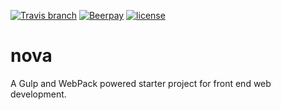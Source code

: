 [![Travis branch](https://img.shields.io/travis/SiriusBits/nova/develop.svg?style=flat-square)]()
[![Beerpay](https://img.shields.io/beerpay/hashdog/scrapfy-chrome-extension.svg?style=flat-square)]()
[![license](https://img.shields.io/github/license/mashape/apistatus.svg?style=flat-square)]()
# nova
A Gulp and WebPack powered starter project for front end web development.
